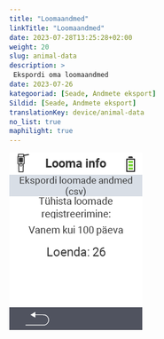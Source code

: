 ```yaml
---
title: "Loomaandmed"
linkTitle: "Loomaandmed"
date: 2023-07-28T13:25:28+02:00
weight: 20
slug: animal-data
description: >
 Ekspordi oma loomaandmed
date: 2023-07-26
kategooriad: [Seade, Andmete eksport]
Sildid: [Seade, Andmete eksport]
translationKey: device/animal-data
no_list: true
maphilight: true
---
```

<img src="animal-data.png" alt="VitalControl Andmehaldus" title="Andmehaldus" usemap="#workmap" class="maphilight" />

<map name="workmap">
  <area shape="rect" coords="2,40,238,80" alt="Ekspordi loomaandmed (csv)" title="Ekspordi oma loomaandmed&#10;Hiireklõps: ava dokumentatsioon" href="/et/docs/data-export/usb-drive/">

  <area shape="rect" coords="2,80,238,200" alt="Eemalda loomade registreering" title="Määratle vanus, millest alates loomad tuleks registreerimata jätta&#10;Hiireklõps: ava dokumentatsioon" href="/et/docs/device/data-management/animal-data/unregister-animal/">

  <area shape="rect" coords="2,282,120,319" alt="Tagasi" title="Kogu informatsioon ja juhised loomaandmete eksportimiseks leiate siit&#10;Hiireklõps: ava dokumentatsioon" href="/et/docs/device/data-management/">
</map>
